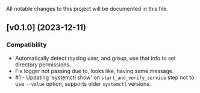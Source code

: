 All notable changes to this project will be documented in this file.

## [v0.1.0] (2023-12-11)

### Compatibility
* Automatically detect rsyslog user, and group, use that info to set directory permissions.
* Fix logger not passing due to, looks like, having same message.
* #1 - Updating 'systemctl show' on `start_and_verify_service` step not to use `--value` option, supports older `systemctl` versions. 
